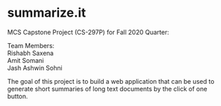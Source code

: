 # summarize.it
MCS Capstone Project (CS-297P) for Fall 2020 Quarter:

Team Members: \
Rishabh Saxena \
Amit Somani \
Jash Ashwin Sohni

The goal of this project is to build a web application that can be used to generate short summaries of long text documents by the click of one button.
